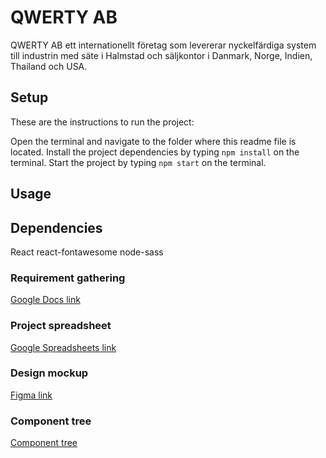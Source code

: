# QWERTY AB

QWERTY AB ett internationellt företag som levererar nyckelfärdiga system till industrin med säte i Halmstad och säljkontor i Danmark, Norge, Indien, Thailand och USA.

## Setup

These are the instructions to run the project:

Open the terminal and navigate to the folder where this readme file is located.
Install the project dependencies by typing `npm install` on the terminal.
Start the project by typing `npm start` on the terminal.

## Usage

## Dependencies

React
react-fontawesome
node-sass

### Requirement gathering

[Google Docs link](https://docs.google.com/document/d/1eh3Fo9iXkd-32gZeustWfyu7fl8vwL2_ftWTS7BuLaQ/edit?usp=sharing)

### Project spreadsheet

[Google Spreadsheets link](https://docs.google.com/spreadsheets/d/1Vrawml0rJclpQpyzyG3_WW2cN-amMt7FsreOAapb-uc/edit?usp=sharing)

### Design mockup

[Figma link](https://www.figma.com/file/TuGpeo3BjY86zl5Xb10gaK/QWERTY-AB?node-id=0%3A1)

### Component tree

[Component tree](https://whimsical.com/qwerty-FD6D5qDVBzTLLFS1q6SUws)
